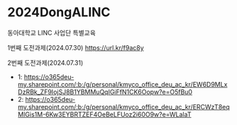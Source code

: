 # 2024DongALINC
동아대학교 LINC 사업단 특별교육

1번째 도전과제(2024.07.30)
https://url.kr/f9ac8y

2번째 도전과제(2024.07.31)
- 1: https://o365deu-my.sharepoint.com/:b:/g/personal/kmyco_office_deu_ac_kr/EW6D9MLxDzRBk_ZF9IojSJ8B1YBMMuQqIGiFfN1CK6Oopw?e=O5fBu0
- 2: https://o365deu-my.sharepoint.com/:b:/g/personal/kmyco_office_deu_ac_kr/ERCWzT8eqMlGis1M-6Kw3EYBRTZEF4OeBeLFUoz2i60O9w?e=WLalaT
